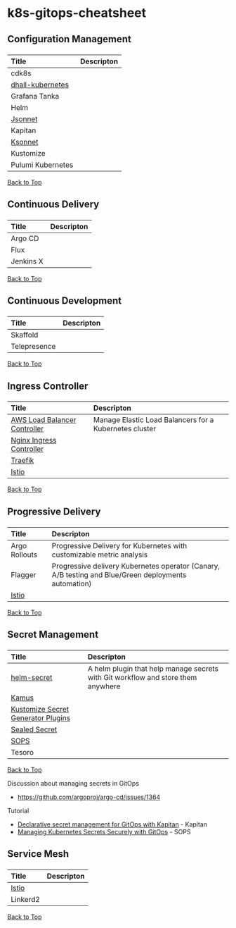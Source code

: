 # k8s-gitops-cheatsheet

## Configuration Management

<!--START_SECTION:awesome:configuration-->

###

| Title                                                              | Descripton |
| :----------------------------------------------------------------- | :--------- |
| cdk8s                                                              |            |
| [dhall-kubernetes](https://github.com/dhall-lang/dhall-kubernetes) |            |
| Grafana Tanka                                                      |            |
| Helm                                                               |            |
| [Jsonnet](https://github.com/google/jsonnet)                       |            |
| Kapitan                                                            |            |
| [Ksonnet](https://github.com/ksonnet/ksonnet)                      |            |
| Kustomize                                                          |            |
| Pulumi Kubernetes                                                  |            |

[Back to Top](#table-of-contents)

<!--END_SECTION:awesome:configuration-->

## Continuous Delivery

<!--START_SECTION:awesome:continuous-delivery-->

###

| Title     | Descripton |
| :-------- | :--------- |
| Argo CD   |            |
| Flux      |            |
| Jenkins X |            |

[Back to Top](#table-of-contents)

<!--END_SECTION:awesome:continuous-delivery-->

## Continuous Development

<!--START_SECTION:awesome:continuous-development-->

###

| Title        | Descripton |
| :----------- | :--------- |
| Skaffold     |            |
| Telepresence |            |

[Back to Top](#table-of-contents)

<!--END_SECTION:awesome:continuous-development-->

## Ingress Controller

<!--START_SECTION:awesome:ingress-controller-->

###

| Title                                                                                           | Descripton                                             |
| :---------------------------------------------------------------------------------------------- | :----------------------------------------------------- |
| [AWS Load Balancer Controller](https://github.com/kubernetes-sigs/aws-load-balancer-controller) | Manage Elastic Load Balancers for a Kubernetes cluster |
| [Nginx Ingress Controller](https://github.com/kubernetes/ingress-nginx)                         |                                                        |
| [Traefik](https://github.com/traefik/traefik)                                                   |                                                        |
| [Istio](https://github.com/istio/istio)                                                         |                                                        |

[Back to Top](#table-of-contents)

<!--END_SECTION:awesome:ingress-controller-->

## Progressive Delivery

<!--START_SECTION:awesome:progressive-delivery-->

###

| Title                                   | Descripton                                                                                           |
| :-------------------------------------- | :--------------------------------------------------------------------------------------------------- |
| Argo Rollouts                           | Progressive Delivery for Kubernetes with customizable metric analysis                                |
| Flagger                                 | Progressive delivery Kubernetes operator (Canary, A/B testing and Blue/Green deployments automation) |
| [Istio](https://github.com/istio/istio) |                                                                                                      |

[Back to Top](#table-of-contents)

<!--END_SECTION:awesome:progressive-delivery-->

## Secret Management

<!--START_SECTION:awesome:secret-->

###

| Title                                                                                                                            | Descripton                                                                       |
| :------------------------------------------------------------------------------------------------------------------------------- | :------------------------------------------------------------------------------- |
| [helm-secret](https://github.com/futuresimple/helm-secrets)                                                                      | A helm plugin that help manage secrets with Git workflow and store them anywhere |
| [Kamus](https://github.com/Soluto/kamus)                                                                                         |                                                                                  |
| [Kustomize Secret Generator Plugins](https://github.com/kubernetes-sigs/kustomize/blob/master/examples/secretGeneratorPlugin.md) |                                                                                  |
| [Sealed Secret](https://github.com/bitnami-labs/sealed-secrets)                                                                  |                                                                                  |
| [SOPS](https://github.com/mozilla/sops)                                                                                          |                                                                                  |
| Tesoro                                                                                                                           |                                                                                  |

[Back to Top](#table-of-contents)

<!--END_SECTION:awesome:secret-->

Discussion about managing secrets in GitOps

-   <https://github.com/argoproj/argo-cd/issues/1364>

Tutorial

-   [Declarative secret management for GitOps with Kapitan](https://medium.com/kapitan-blog/declarative-secret-management-for-gitops-with-kapitan-b3c596eab088) - Kapitan
-   [Managing Kubernetes Secrets Securely with GitOps](https://itnext.io/managing-kubernetes-secrets-securely-with-gitops-b8174b4f4d30) - SOPS

## Service Mesh

<!--START_SECTION:awesome:service-mesh-->

###

| Title                                   | Descripton |
| :-------------------------------------- | :--------- |
| [Istio](https://github.com/istio/istio) |            |
| Linkerd2                                |            |

[Back to Top](#table-of-contents)

<!--END_SECTION:awesome:service-mesh-->
